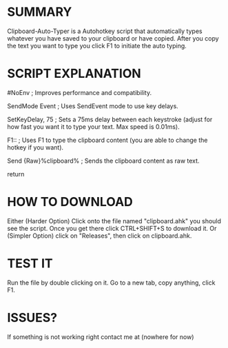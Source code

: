 # SUMMARY
Clipboard-Auto-Typer is a Autohotkey script that automatically types whatever you have saved to your clipboard or have copied. After you copy the text you want to type you click F1 to initiate the auto typing.


# SCRIPT EXPLANATION
#NoEnv  ; Improves performance and compatibility.

SendMode Event  ; Uses SendEvent mode to use key delays.

SetKeyDelay, 75  ; Sets a 75ms delay between each keystroke (adjust for how fast you want it to type your text. Max speed is 0.01ms).

F1::  ; Uses F1 to type the clipboard content (you are able to change the hotkey if you want).

Send {Raw}%clipboard%  ; Sends the clipboard content as raw text.

return


# HOW TO DOWNLOAD
Either (Harder Option) Click onto the file named "clipboard.ahk" you should see the script. Once you get there click CTRL+SHIFT+S to download it. Or (Simpler Option) click on "Releases", then click on clipboard.ahk.


# TEST IT
Run the file by double clicking on it. Go to a new tab, copy anything, click F1.


# ISSUES?
If something is not working right contact me at (nowhere for now)
